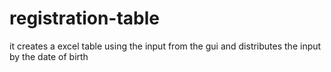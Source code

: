 # registration-table
it creates a excel table using the input from the gui and distributes the input by the date of birth
